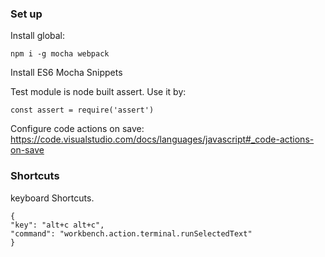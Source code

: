 ### Set up

Install global:

	npm i -g mocha webpack

Install ES6 Mocha Snippets

Test module is node built assert. Use it by:

	const assert = require('assert')

Configure code actions on save: https://code.visualstudio.com/docs/languages/javascript#_code-actions-on-save


### Shortcuts

keyboard Shortcuts.

	{
	"key": "alt+c alt+c",
	"command": "workbench.action.terminal.runSelectedText"
	}
